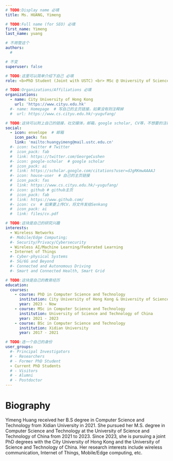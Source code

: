 ```yaml
---
# TODO:Display name 必填
title: Ms. HUANG, Yimeng  

# TODO:Full name (for SEO) 必填
first_name: Yimeng   
last_name: yuang

# 不用管这个
authors:
  # 

# 不变
superuser: false

# TODO:这里可以简单介绍下自己 必填
role: <b>PhD Student (Joint with USTC) <br> MSc @ University of Science and Technology of China <br> BSc @ Xidian University</b>

# TODO:Organizations/Affiliations 必填
organizations:
  - name: City University of Hong Kong 
    url: 'https://www.cityu.edu.hk'
  #- name: Homepage  # 写自己的主页链接，如果没有则注释掉
  #  url: https://www.cs.cityu.edu.hk/~yugufang/

# TODO:这块可以附上自己的链接，社交媒体，邮箱，google scholar, CV等，不想要的注释掉即可
social:
  - icon: envelope  # 邮箱
    icon_pack: fas
    link: 'mailto:huangyimeng@mail.ustc.edu.cn'
  #- icon: twitter # Twitter
  #  icon_pack: fab  
  #  link: https://twitter.com/GeorgeCushen
  #- icon: google-scholar  # google scholar
  #  icon_pack: ai
  #  link: https://scholar.google.com/citations?user=dJgRKmwAAAAJ
  #- icon: house-user  # 自己的主页链接
  #  icon_pack: fas
  #  link: https://www.cs.cityu.edu.hk/~yugufang/
  #- icon: github # github主页
  #  icon_pack: fab   
  #  link: https://www.github.com/
  #- icon: cv  # 如果要上传CV，将文件发给Senkang
  #  icon_pack: ai
  #  link: files/cv.pdf

# TODO:这块是自己的研究兴趣
interests:
  - Wireless Networks
  #- Mobile/Edge Computing;
  #- Security/Privacy/Cybersecurity
  - Wireless AI/Machine Learning/Federated Learning
  - Internet of Things
  #- Cyber-physical Systems
  #- 5G/6G and Beyond
  #- Connected and Autonomous Driving
  #- Smart and Connected Health, Smart Grid

# TODO:这块是自己的教育经历
education:
  courses:
    - course: PhD in Computer Science and Technology
      institution: City University of Hong Kong & University of Science and Technology of China
      year: 2023 - Now
    - course: MSc in Computer Science and Technology
      institution: University of Science and Technology of China
      year: 2021 - 2023
    - course: BSc in Computer Science and Technology
      institution: Xidian University
      year: 2017 - 2021

# TODO:选一个自己的身份
user_groups:
  #- Principal Investigators
  # - Researchers
  # - Former PhD Student
  - Current PhD Students
  # - Visitors
  # - Alumni
  # - Postdoctor
---
```

<!-- TODO:写自己的Biography -->
# Biography

Yimeng Huang received her B.S degree in Computer Science and Technology from Xidian University in 2021. She pursued her M.S. degree in Computer Science and Technology at the University of Science and Technology of China from 2021 to 2023. Since 2023, she is pursuing a joint PhD degrees with the City University of Hong Kong and the University of Science and Technology of China. Her research interests include  wireless communication, Internet of Things, Mobile/Edge computing, etc.

